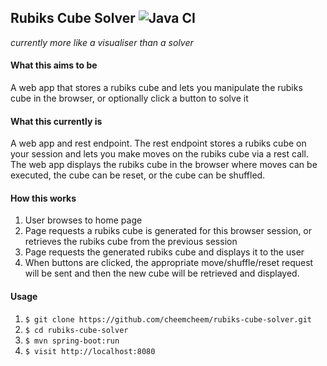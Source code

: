 ## Rubiks Cube Solver ![Java CI](https://github.com/cheemcheem/rubiks-cube-solver/workflows/Java%20CI/badge.svg?branch=master)
*currently more like a visualiser than a solver*

#### What this aims to be
A web app that stores a rubiks cube and lets you manipulate the rubiks cube in the browser, or optionally click a button to solve it

#### What this currently is
A web app and rest endpoint. The rest endpoint stores a rubiks cube on your session and lets you make moves on the rubiks cube via a rest call. The web app displays the rubiks cube in the browser where moves can be executed, the cube can be reset, or the cube can be shuffled. 

#### How this works
1. User browses to home page
1. Page requests a rubiks cube is generated for this browser session, or retrieves the rubiks cube from the previous session
1. Page requests the generated rubiks cube and displays it to the user
1. When buttons are clicked, the appropriate move/shuffle/reset request will be sent and then the new cube will be retrieved and displayed.

#### Usage
1. `$ git clone https://github.com/cheemcheem/rubiks-cube-solver.git`
1. `$ cd rubiks-cube-solver`
1. `$ mvn spring-boot:run`
1. `$ visit http://localhost:8080`
